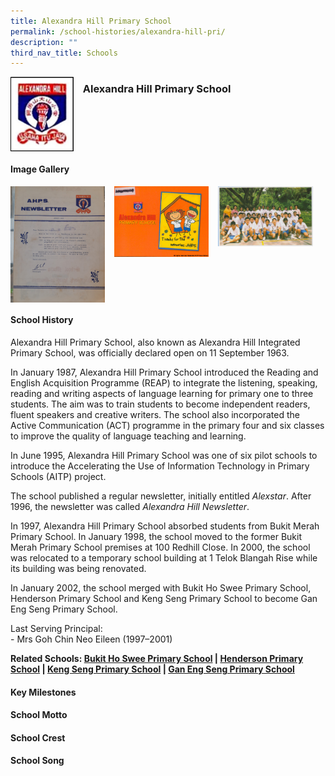 ```yaml
---
title: Alexandra Hill Primary School
permalink: /school-histories/alexandra-hill-pri/
description: ""
third_nav_title: Schools
---
```

<img src="/images/alexandrahillpri1.png" style="width:20%;margin-right:15px;" align = "left">

### **Alexandra Hill Primary School**

<br clear="left">

#### **Image Gallery**
<p><a href="https://staging.d1yxymztqoj7qn.amplifyapp.com/images/alexandrahillpri2.jpg">  
<img src="/images/alexandrahillpri2.jpg" style="width:30%;margin-right:15px;" align = "left">
</a></p>

<p><a href="https://staging.d1yxymztqoj7qn.amplifyapp.com/images/alexandrahillpri3.jpg">  
<img src="/images/alexandrahillpri3.jpg" style="width:30%;margin-right:15px;" align = "left">
</a></p>

<p><a href="https://staging.d1yxymztqoj7qn.amplifyapp.com/images/alexandrahillpri4.jpg">  
<img src="/images/alexandrahillpri4.jpg" style="width:30%;margin-right:15px;" align = "left">
</a></p>

<br clear="left">

#### **School History**
Alexandra Hill Primary School, also known as Alexandra Hill Integrated Primary School, was officially declared open on 11 September 1963.

In January 1987, Alexandra Hill Primary School introduced the Reading and English Acquisition Programme (REAP) to integrate the listening, speaking, reading and writing aspects of language learning for primary one to three students. The aim was to train students to become independent readers, fluent speakers and creative writers. The school also incorporated the Active Communication (ACT) programme in the primary four and six classes to improve the quality of language teaching and learning.

In June 1995, Alexandra Hill Primary School was one of six pilot schools to introduce the Accelerating the Use of Information Technology in Primary Schools (AITP) project.

The school published a regular newsletter, initially entitled _Alexstar_. After 1996, the newsletter was called _Alexandra Hill Newsletter_.

In 1997, Alexandra Hill Primary School absorbed students from Bukit Merah Primary School. In January 1998, the school moved to the former Bukit Merah Primary School premises at 100 Redhill Close. In 2000, the school was relocated to a temporary school building at 1 Telok Blangah Rise while its building was being renovated.

In January 2002, the school merged with Bukit Ho Swee Primary School, Henderson Primary School and Keng Seng Primary School to become Gan Eng Seng Primary School.

Last Serving Principal:<br>
\- Mrs Goh Chin Neo Eileen (1997–2001) 

**Related Schools: [Bukit Ho Swee Primary School](https://staging.d1yxymztqoj7qn.amplifyapp.com/school-histories/bukit-ho-swee-pri/) | [Henderson Primary School](https://staging.d1yxymztqoj7qn.amplifyapp.com/school-histories/henderson-pri/) | [Keng Seng Primary School](https://staging.d1yxymztqoj7qn.amplifyapp.com/school-histories/keng-seng-pri/) | [Gan Eng Seng Primary School](https://staging.d1yxymztqoj7qn.amplifyapp.com/school-histories/gan-eng-seng-pri/)**

#### **Key Milestones**


#### **School Motto**


#### **School Crest**


#### **School Song**